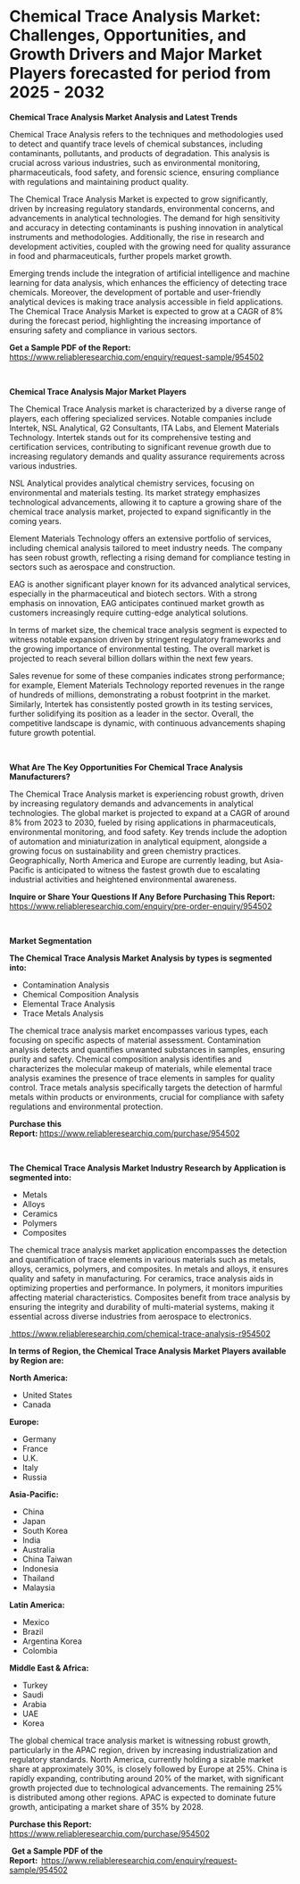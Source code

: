 <p><h1>Chemical Trace Analysis Market: Challenges, Opportunities, and Growth Drivers and Major Market Players forecasted for period from 2025 - 2032</h1></p><p><strong>Chemical Trace Analysis Market Analysis and Latest Trends</strong></p>
<p><p>Chemical Trace Analysis refers to the techniques and methodologies used to detect and quantify trace levels of chemical substances, including contaminants, pollutants, and products of degradation. This analysis is crucial across various industries, such as environmental monitoring, pharmaceuticals, food safety, and forensic science, ensuring compliance with regulations and maintaining product quality.</p><p>The Chemical Trace Analysis Market is expected to grow significantly, driven by increasing regulatory standards, environmental concerns, and advancements in analytical technologies. The demand for high sensitivity and accuracy in detecting contaminants is pushing innovation in analytical instruments and methodologies. Additionally, the rise in research and development activities, coupled with the growing need for quality assurance in food and pharmaceuticals, further propels market growth.</p><p>Emerging trends include the integration of artificial intelligence and machine learning for data analysis, which enhances the efficiency of detecting trace chemicals. Moreover, the development of portable and user-friendly analytical devices is making trace analysis accessible in field applications. The Chemical Trace Analysis Market is expected to grow at a CAGR of 8% during the forecast period, highlighting the increasing importance of ensuring safety and compliance in various sectors.</p></p>
<p><strong>Get a Sample PDF of the Report:&nbsp;</strong> <a href="https://www.reliableresearchiq.com/enquiry/request-sample/954502?utm_campaign=2282&utm_medium=2&utm_source=Github&utm_content=ia&utm_term=18042025&utm_id=chemical-trace-analysis">https://www.reliableresearchiq.com/enquiry/request-sample/954502</a></p>
<p>&nbsp;</p>
<p><strong>Chemical Trace Analysis Major Market Players</strong></p>
<p><p>The Chemical Trace Analysis market is characterized by a diverse range of players, each offering specialized services. Notable companies include Intertek, NSL Analytical, G2 Consultants, ITA Labs, and Element Materials Technology. Intertek stands out for its comprehensive testing and certification services, contributing to significant revenue growth due to increasing regulatory demands and quality assurance requirements across various industries. </p><p>NSL Analytical provides analytical chemistry services, focusing on environmental and materials testing. Its market strategy emphasizes technological advancements, allowing it to capture a growing share of the chemical trace analysis market, projected to expand significantly in the coming years.</p><p>Element Materials Technology offers an extensive portfolio of services, including chemical analysis tailored to meet industry needs. The company has seen robust growth, reflecting a rising demand for compliance testing in sectors such as aerospace and construction.</p><p>EAG is another significant player known for its advanced analytical services, especially in the pharmaceutical and biotech sectors. With a strong emphasis on innovation, EAG anticipates continued market growth as customers increasingly require cutting-edge analytical solutions.</p><p>In terms of market size, the chemical trace analysis segment is expected to witness notable expansion driven by stringent regulatory frameworks and the growing importance of environmental testing. The overall market is projected to reach several billion dollars within the next few years.</p><p>Sales revenue for some of these companies indicates strong performance; for example, Element Materials Technology reported revenues in the range of hundreds of millions, demonstrating a robust footprint in the market. Similarly, Intertek has consistently posted growth in its testing services, further solidifying its position as a leader in the sector. Overall, the competitive landscape is dynamic, with continuous advancements shaping future growth potential.</p></p>
<p>&nbsp;</p>
<p><strong>What Are The Key Opportunities For Chemical Trace Analysis Manufacturers?</strong></p>
<p><p>The Chemical Trace Analysis market is experiencing robust growth, driven by increasing regulatory demands and advancements in analytical technologies. The global market is projected to expand at a CAGR of around 8% from 2023 to 2030, fueled by rising applications in pharmaceuticals, environmental monitoring, and food safety. Key trends include the adoption of automation and miniaturization in analytical equipment, alongside a growing focus on sustainability and green chemistry practices. Geographically, North America and Europe are currently leading, but Asia-Pacific is anticipated to witness the fastest growth due to escalating industrial activities and heightened environmental awareness.</p></p>
<p><strong>Inquire or Share Your Questions If Any Before Purchasing This Report:</strong> <a href="https://www.reliableresearchiq.com/enquiry/pre-order-enquiry/954502?utm_campaign=2282&utm_medium=2&utm_source=Github&utm_content=ia&utm_term=18042025&utm_id=chemical-trace-analysis">https://www.reliableresearchiq.com/enquiry/pre-order-enquiry/954502</a></p>
<p>&nbsp;</p>
<p><strong>Market Segmentation</strong></p>
<p><strong>The Chemical Trace Analysis Market Analysis by types is segmented into:</strong></p>
<p><ul><li>Contamination Analysis</li><li>Chemical Composition Analysis</li><li>Elemental Trace Analysis</li><li>Trace Metals Analysis</li></ul></p>
<p><p>The chemical trace analysis market encompasses various types, each focusing on specific aspects of material assessment. Contamination analysis detects and quantifies unwanted substances in samples, ensuring purity and safety. Chemical composition analysis identifies and characterizes the molecular makeup of materials, while elemental trace analysis examines the presence of trace elements in samples for quality control. Trace metals analysis specifically targets the detection of harmful metals within products or environments, crucial for compliance with safety regulations and environmental protection.</p></p>
<p><strong>Purchase this Report:&nbsp;</strong><a href="https://www.reliableresearchiq.com/purchase/954502?utm_campaign=2282&utm_medium=2&utm_source=Github&utm_content=ia&utm_term=18042025&utm_id=chemical-trace-analysis">https://www.reliableresearchiq.com/purchase/954502</a></p>
<p>&nbsp;</p>
<p><strong>The Chemical Trace Analysis Market Industry Research by Application is segmented into:</strong></p>
<p><ul><li>Metals</li><li>Alloys</li><li>Ceramics</li><li>Polymers</li><li>Composites</li></ul></p>
<p><p>The chemical trace analysis market application encompasses the detection and quantification of trace elements in various materials such as metals, alloys, ceramics, polymers, and composites. In metals and alloys, it ensures quality and safety in manufacturing. For ceramics, trace analysis aids in optimizing properties and performance. In polymers, it monitors impurities affecting material characteristics. Composites benefit from trace analysis by ensuring the integrity and durability of multi-material systems, making it essential across diverse industries from aerospace to electronics.</p></p>
<p><a href="https://www.reliableresearchiq.com/chemical-trace-analysis-r954502?utm_campaign=2282&utm_medium=2&utm_source=Github&utm_content=ia&utm_term=18042025&utm_id=chemical-trace-analysis">&nbsp;https://www.reliableresearchiq.com/chemical-trace-analysis-r954502</a></p>
<p><strong>In terms of Region, the Chemical Trace Analysis Market Players available by Region are:</strong></p>
<p>
    <p> <strong> North America: </strong>
        <ul>
            <li>United States</li>
            <li>Canada</li>
        </ul>
        </p> 
    <p> <strong> Europe: </strong>
        <ul>
            <li>Germany</li>
            <li>France</li>
            <li>U.K.</li>
            <li>Italy</li>
            <li>Russia</li>
        </ul>
        </p> 
    <p> <strong> Asia-Pacific: </strong>
        <ul>
            <li>China</li>
            <li>Japan</li>
            <li>South Korea</li>
            <li>India</li>
            <li>Australia</li>
            <li>China Taiwan</li>
            <li>Indonesia</li>
            <li>Thailand</li>
            <li>Malaysia</li>
        </ul>
        </p> 
    <p> <strong> Latin America: </strong>
        <ul>
            <li>Mexico</li>
            <li>Brazil</li>
            <li>Argentina Korea</li>
            <li>Colombia</li>
        </ul>
        </p> 
    <p> <strong> Middle East & Africa: </strong>
        <ul>
            <li>Turkey</li>
            <li>Saudi</li>
            <li>Arabia</li>
            <li>UAE</li>
            <li>Korea</li>
        </ul>
    </p>
    </p>
<p><p>The global chemical trace analysis market is witnessing robust growth, particularly in the APAC region, driven by increasing industrialization and regulatory standards. North America, currently holding a sizable market share at approximately 30%, is closely followed by Europe at 25%. China is rapidly expanding, contributing around 20% of the market, with significant growth projected due to technological advancements. The remaining 25% is distributed among other regions. APAC is expected to dominate future growth, anticipating a market share of 35% by 2028.</p></p>
<p><strong>Purchase this Report: </strong><a href="https://www.reliableresearchiq.com/purchase/954502?utm_campaign=2282&utm_medium=2&utm_source=Github&utm_content=ia&utm_term=18042025&utm_id=chemical-trace-analysis">https://www.reliableresearchiq.com/purchase/954502</a></p>
<p>&nbsp;<strong>Get a Sample PDF of the Report:&nbsp;&nbsp;</strong><a href="https://www.reliableresearchiq.com/enquiry/request-sample/954502?utm_campaign=2282&utm_medium=2&utm_source=Github&utm_content=ia&utm_term=18042025&utm_id=chemical-trace-analysis">https://www.reliableresearchiq.com/enquiry/request-sample/954502</a></p>
<p><strong></strong></p>
<p><p></p><p></p><p></p></p>